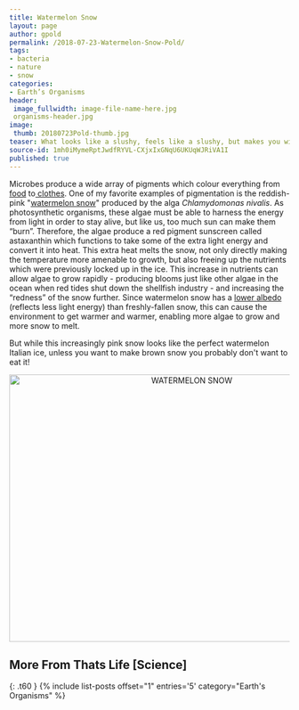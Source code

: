 ```yaml
---
title: Watermelon Snow
layout: page
author: gpold
permalink: /2018-07-23-Watermelon-Snow-Pold/
tags:
- bacteria
- nature
- snow
categories:
- Earth’s Organisms
header:
 image_fullwidth: image-file-name-here.jpg
 organisms-header.jpg
image:
 thumb: 20180723Pold-thumb.jpg
teaser: What looks like a slushy, feels like a slushy, but makes you wish you hadn’t eaten it?
source-id: 1mh0iMymeRptJwdfRYVL-CXjxIxGNqU6UKUqWJRiVA1I
published: true
---
```

Microbes produce a wide array of pigments which colour everything from [food](https://microbewiki.kenyon.edu/index.php/Industrial_Applications_of_Bacterial_Pigments) to[ clothes](https://www.stylus.com/rlthzt). One of my favorite examples of pigmentation is the reddish-pink "[watermelon snow](https://en.wikipedia.org/wiki/Watermelon_snow)" produced by the alga *Chlamydomonas nivalis*. As photosynthetic organisms, these algae must be able to harness the energy from light in order to stay alive, but like us, too much sun can make them “burn”. Therefore, the algae produce a red pigment sunscreen called astaxanthin which functions to take some of the extra light energy and convert it into heat. This extra heat melts the snow, not only directly making the temperature more amenable to growth, but also freeing up the nutrients which were previously locked up in the ice. This increase in nutrients can allow algae to grow rapidly - producing blooms just like other algae in the ocean when red tides shut down the shellfish industry - and increasing the “redness” of the snow further. Since watermelon snow has a [lower albedo](https://www.ecowatch.com/pink-snow-a-bad-sign-for-the-future-scientists-say-1891184743.html) (reflects less light energy) than freshly-fallen snow, this can cause the environment to get warmer and warmer, enabling more algae to grow and more snow to melt. 

But while this increasingly pink snow looks like the perfect watermelon Italian ice, unless you want to make brown snow you probably don't want to eat it!

<center><a data-flickr-embed="true"  href="https://www.flickr.com/photos/bryanto/2673515764/in/photolist-55ft6o-ky7eLz-bJs8Gi-ctxxbC-Xe3uA1-jBaNK-hxHFX-yRK1n-WjRzAj-2GDYnS-DpSBn4-9fUWS8-tsy9p2-Xanvif-W9odPh-XmgvMb-922bHn-Xanuky-WbPoqD-5JGrDv-WbNKQ4-XmgmEJ-WbPkBH-XanwEJ-WbPmf6-Xmgeao-XqfcL8-XanwbN-qtveYu-WbPgbt-4GD9XW-W9owg1-W9nXKQ-8sFHde-4LTHVz-WPbgV3-WbNL7g-XanRqj-yz97G-XmgviW-7GVJe6-Cdc7BU-W9oCRW-ZjkgzB-Yey8cu-YexYXo-EyjgN-Xmgn7A-XqeK88-WbPpyk" title="WATERMELON SNOW"><img src="https://farm4.staticflickr.com/3186/2673515764_fa0f7bb236_z.jpg" width="640" height="480" alt="WATERMELON SNOW"></a><script async src="//embedr.flickr.com/assets/client-code.js" charset="utf-8"></script></center>

## More From Thats Life [Science]{: .t60 }{% include list-posts offset="1" entries='5' category="Earth's Organisms" %}

